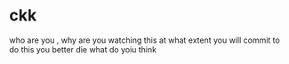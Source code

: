# ckk
who are you , why are you watching this at what extent you will commit to do this you better die
what do yoiu think

